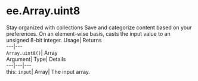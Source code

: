  
#  ee.Array.uint8 
Stay organized with collections  Save and categorize content based on your preferences. 
On an element-wise basis, casts the input value to an unsigned 8-bit integer. Usage| Returns  
---|---  
`Array.uint8()`| Array  
Argument| Type| Details  
---|---|---  
this: `input`| Array| The input array.  
